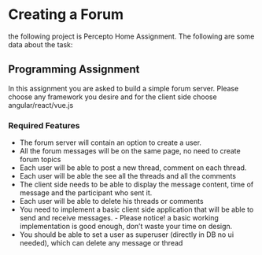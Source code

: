 # Creating a Forum

the following project is Percepto Home Assignment.
The following are some data about the task:

## Programming Assignment

In this assignment you are asked to build a simple forum server. Please choose any framework you desire and for the client side choose angular/react/vue.js

### Required Features

- The forum server will contain an option to create a user.
- All the forum messages will be on the same page, no need to create forum topics
- Each user will be able to post a new thread, comment on each thread.
- Each user will be able the see all the threads and all the comments
- The client side needs to be able to display the message content, time of message and the participant who sent it.
- Each user will be able to delete his threads or comments
- You need to implement a basic client side application that will be able to send and receive messages. - Please notice! a basic working implementation is good enough, don’t waste your time on design.
- You should be able to set a user as superuser (directly in DB no ui needed), which can delete any message or thread
